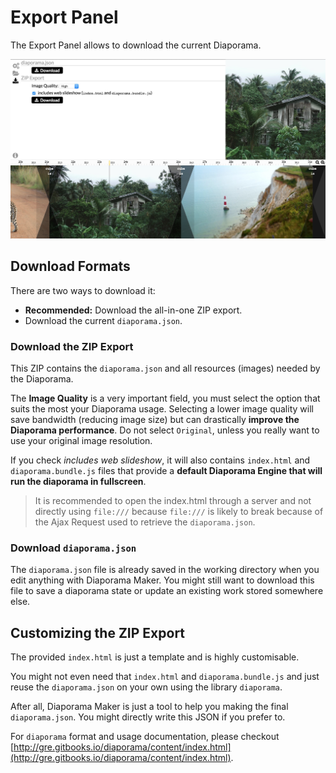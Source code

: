 Export Panel
============

The Export Panel allows to download the current Diaporama.

![](imgs/overview/4.jpg)

## Download Formats

There are two ways to download it:

- **Recommended:** Download the all-in-one ZIP export.
- Download the current `diaporama.json`.

### Download the ZIP Export

This ZIP contains the `diaporama.json` and all resources (images) needed by the Diaporama.

The **Image Quality** is a very important field, you must select the option that suits
the most your Diaporama usage. Selecting a lower image quality will save bandwidth
(reducing image size) but can drastically **improve the Diaporama performance**.
Do not select `Original`, unless you really want to use your original image resolution.

If you check *includes web slideshow*, it will also contains `index.html` and `diaporama.bundle.js` files that provide a **default Diaporama Engine that will run
the diaporama in fullscreen**.

> It is recommended to open the index.html through a server and not directly using `file:///` because
`file:///` is likely to break because of the Ajax Request used to retrieve the `diaporama.json`.

### Download `diaporama.json`

The `diaporama.json` file is already saved in the working directory when you edit anything with Diaporama Maker.
You might still want to download this file to save a diaporama state or update an existing work stored somewhere else.


## Customizing the ZIP Export

The provided `index.html` is just a template and is highly customisable.

You might not even need that `index.html` and `diaporama.bundle.js` and just reuse the `diaporama.json` on your own using the library `diaporama`.

After all, Diaporama Maker is just a tool to help you making the final `diaporama.json`. You might directly write this JSON if you prefer to.

For `diaporama` format and usage documentation, please checkout [http://gre.gitbooks.io/diaporama/content/index.html](http://gre.gitbooks.io/diaporama/content/index.html).

